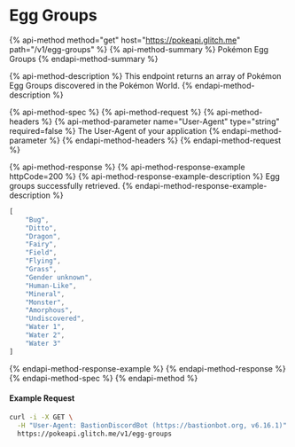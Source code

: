 # Egg Groups

{% api-method method="get" host="https://pokeapi.glitch.me" path="/v1/egg-groups" %}
{% api-method-summary %}
Pokémon Egg Groups
{% endapi-method-summary %}

{% api-method-description %}
This endpoint returns an array of Pokémon Egg Groups discovered in the Pokémon World.
{% endapi-method-description %}

{% api-method-spec %}
{% api-method-request %}
{% api-method-headers %}
{% api-method-parameter name="User-Agent" type="string" required=false %}
The User-Agent of your application
{% endapi-method-parameter %}
{% endapi-method-headers %}
{% endapi-method-request %}

{% api-method-response %}
{% api-method-response-example httpCode=200 %}
{% api-method-response-example-description %}
Egg groups successfully retrieved.
{% endapi-method-response-example-description %}

```javascript
[
    "Bug",
    "Ditto",
    "Dragon",
    "Fairy",
    "Field",
    "Flying",
    "Grass",
    "Gender unknown",
    "Human-Like",
    "Mineral",
    "Monster",
    "Amorphous",
    "Undiscovered",
    "Water 1",
    "Water 2",
    "Water 3"
]
```
{% endapi-method-response-example %}
{% endapi-method-response %}
{% endapi-method-spec %}
{% endapi-method %}

#### Example Request

```bash
curl -i -X GET \
  -H "User-Agent: BastionDiscordBot (https://bastionbot.org, v6.16.1)" \
  https://pokeapi.glitch.me/v1/egg-groups
```

